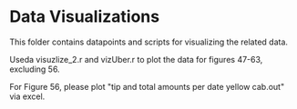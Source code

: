 
# Data Visualizations
This folder contains datapoints and scripts for visualizing the related data.

Useda visuzlize_2.r and vizUber.r to plot the data for figures 47-63, excluding 56.


For Figure 56, please plot "tip and total amounts per date yellow cab.out" via excel.
